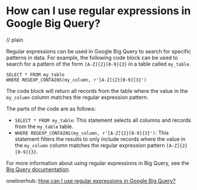 # How can I use regular expressions in Google Big Query?
// plain

Regular expressions can be used in Google Big Query to search for specific patterns in data. For example, the following code block can be used to search for a pattern of the form `[A-Z]{2}[0-9]{3}` in a table called `my_table`.

```
SELECT * FROM my_table
WHERE REGEXP_CONTAINS(my_column, r'[A-Z]{2}[0-9]{3}')
```

The code block will return all records from the table where the value in the `my_column` column matches the regular expression pattern.

The parts of the code are as follows:

- `SELECT * FROM my_table`: This statement selects all columns and records from the `my_table` table.
- `WHERE REGEXP_CONTAINS(my_column, r'[A-Z]{2}[0-9]{3}')`: This statement filters the results to only include records where the value in the `my_column` column matches the regular expression pattern `[A-Z]{2}[0-9]{3}`.

For more information about using regular expressions in Big Query, see the [Big Query documentation](https://cloud.google.com/bigquery/docs/reference/standard-sql/functions-and-operators#regexp_contains).

onelinerhub: [How can I use regular expressions in Google Big Query?](https://onelinerhub.com/google-big-query/how-can-i-use-regular-expressions-in-google-big-query)